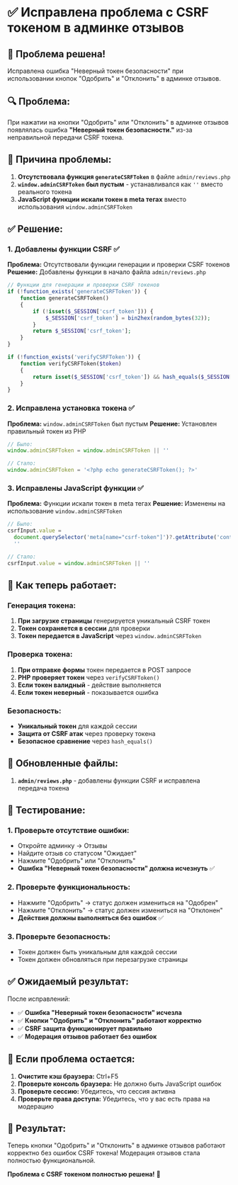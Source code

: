 # ✅ Исправлена проблема с CSRF токеном в админке отзывов

## 🎯 **Проблема решена!**

Исправлена ошибка "Неверный токен безопасности" при использовании кнопок "Одобрить" и "Отклонить" в админке отзывов.

## 🔍 **Проблема:**

При нажатии на кнопки "Одобрить" или "Отклонить" в админке отзывов появлялась ошибка **"Неверный токен безопасности."** из-за неправильной передачи CSRF токена.

## 🔧 **Причина проблемы:**

1. **Отсутствовала функция `generateCSRFToken`** в файле `admin/reviews.php`
2. **`window.adminCSRFToken` был пустым** - устанавливался как `''` вместо реального токена
3. **JavaScript функции искали токен в meta тегах** вместо использования `window.adminCSRFToken`

## ✅ **Решение:**

### 1. **Добавлены функции CSRF** ✅

**Проблема:** Отсутствовали функции генерации и проверки CSRF токенов
**Решение:** Добавлены функции в начало файла `admin/reviews.php`

```php
// Функции для генерации и проверки CSRF токенов
if (!function_exists('generateCSRFToken')) {
    function generateCSRFToken()
    {
        if (!isset($_SESSION['csrf_token'])) {
            $_SESSION['csrf_token'] = bin2hex(random_bytes(32));
        }
        return $_SESSION['csrf_token'];
    }
}

if (!function_exists('verifyCSRFToken')) {
    function verifyCSRFToken($token)
    {
        return isset($_SESSION['csrf_token']) && hash_equals($_SESSION['csrf_token'], $token);
    }
}
```

### 2. **Исправлена установка токена** ✅

**Проблема:** `window.adminCSRFToken` был пустым
**Решение:** Установлен правильный токен из PHP

```javascript
// Было:
window.adminCSRFToken = window.adminCSRFToken || ''

// Стало:
window.adminCSRFToken = '<?php echo generateCSRFToken(); ?>'
```

### 3. **Исправлены JavaScript функции** ✅

**Проблема:** Функции искали токен в meta тегах
**Решение:** Изменены на использование `window.adminCSRFToken`

```javascript
// Было:
csrfInput.value =
  document.querySelector('meta[name="csrf-token"]')?.getAttribute('content') ||
  ''

// Стало:
csrfInput.value = window.adminCSRFToken || ''
```

## 🎯 **Как теперь работает:**

### Генерация токена:

1. **При загрузке страницы** генерируется уникальный CSRF токен
2. **Токен сохраняется в сессии** для проверки
3. **Токен передается в JavaScript** через `window.adminCSRFToken`

### Проверка токена:

1. **При отправке формы** токен передается в POST запросе
2. **PHP проверяет токен** через `verifyCSRFToken()`
3. **Если токен валидный** - действие выполняется
4. **Если токен неверный** - показывается ошибка

### Безопасность:

- **Уникальный токен** для каждой сессии
- **Защита от CSRF атак** через проверку токена
- **Безопасное сравнение** через `hash_equals()`

## 📁 **Обновленные файлы:**

1. **`admin/reviews.php`** - добавлены функции CSRF и исправлена передача токена

## 🧪 **Тестирование:**

### 1. **Проверьте отсутствие ошибки:**

- Откройте админку → Отзывы
- Найдите отзыв со статусом "Ожидает"
- Нажмите "Одобрить" или "Отклонить"
- **Ошибка "Неверный токен безопасности" должна исчезнуть** ✅

### 2. **Проверьте функциональность:**

- Нажмите "Одобрить" → статус должен измениться на "Одобрен"
- Нажмите "Отклонить" → статус должен измениться на "Отклонен"
- **Действия должны выполняться без ошибок** ✅

### 3. **Проверьте безопасность:**

- Токен должен быть уникальным для каждой сессии
- Токен должен обновляться при перезагрузке страницы

## ✅ **Ожидаемый результат:**

После исправлений:

- ✅ **Ошибка "Неверный токен безопасности" исчезла**
- ✅ **Кнопки "Одобрить" и "Отклонить" работают корректно**
- ✅ **CSRF защита функционирует правильно**
- ✅ **Модерация отзывов работает без ошибок**

## 🚨 **Если проблема остается:**

1. **Очистите кэш браузера:** Ctrl+F5
2. **Проверьте консоль браузера:** Не должно быть JavaScript ошибок
3. **Проверьте сессию:** Убедитесь, что сессия активна
4. **Проверьте права доступа:** Убедитесь, что у вас есть права на модерацию

## 🎉 **Результат:**

Теперь кнопки "Одобрить" и "Отклонить" в админке отзывов работают корректно без ошибок CSRF токена! Модерация отзывов стала полностью функциональной.

**Проблема с CSRF токеном полностью решена!** 🌟
